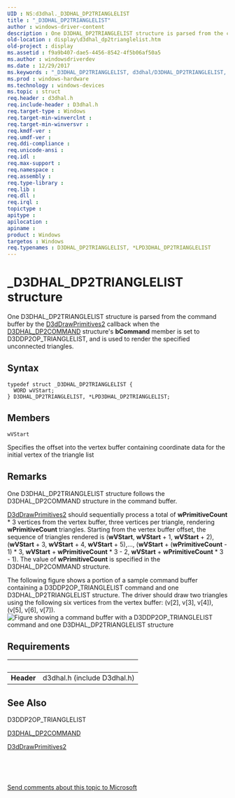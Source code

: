 ```yaml
---
UID : NS:d3dhal._D3DHAL_DP2TRIANGLELIST
title : "_D3DHAL_DP2TRIANGLELIST"
author : windows-driver-content
description : One D3DHAL_DP2TRIANGLELIST structure is parsed from the command buffer by the D3dDrawPrimitives2 callback when the D3DHAL_DP2COMMAND structure's bCommand member is set to D3DDP2OP_TRIANGLELIST, and is used to render the specified unconnected triangles.
old-location : display\d3dhal_dp2trianglelist.htm
old-project : display
ms.assetid : f9a9b407-dae5-4456-8542-4f5b06af50a5
ms.author : windowsdriverdev
ms.date : 12/29/2017
ms.keywords : "_D3DHAL_DP2TRIANGLELIST, d3dhal/D3DHAL_DP2TRIANGLELIST, d3dhal/LPD3DHAL_DP2TRIANGLELIST, D3DHAL_DP2TRIANGLELIST structure [Display Devices], D3DHAL_DP2TRIANGLELIST, LPD3DHAL_DP2TRIANGLELIST structure pointer [Display Devices], d3dstrct_3e5f6bc4-358d-4db1-88b3-2f7c7484abb4.xml, *LPD3DHAL_DP2TRIANGLELIST, LPD3DHAL_DP2TRIANGLELIST, display.d3dhal_dp2trianglelist"
ms.prod : windows-hardware
ms.technology : windows-devices
ms.topic : struct
req.header : d3dhal.h
req.include-header : D3dhal.h
req.target-type : Windows
req.target-min-winverclnt : 
req.target-min-winversvr : 
req.kmdf-ver : 
req.umdf-ver : 
req.ddi-compliance : 
req.unicode-ansi : 
req.idl : 
req.max-support : 
req.namespace : 
req.assembly : 
req.type-library : 
req.lib : 
req.dll : 
req.irql : 
topictype : 
apitype : 
apilocation : 
apiname : 
product : Windows
targetos : Windows
req.typenames : D3DHAL_DP2TRIANGLELIST, *LPD3DHAL_DP2TRIANGLELIST
---
```


# _D3DHAL_DP2TRIANGLELIST structure
One D3DHAL_DP2TRIANGLELIST structure is parsed from the command buffer by the <a href="..\d3dhal\nc-d3dhal-lpd3dhal_drawprimitives2cb.md">D3dDrawPrimitives2</a> callback when the <a href="..\d3dhal\ns-d3dhal-_d3dhal_dp2command.md">D3DHAL_DP2COMMAND</a> structure's <b>bCommand</b> member is set to D3DDP2OP_TRIANGLELIST, and is used to render the specified unconnected triangles.

## Syntax
````
typedef struct _D3DHAL_DP2TRIANGLELIST {
  WORD wVStart;
} D3DHAL_DP2TRIANGLELIST, *LPD3DHAL_DP2TRIANGLELIST;
````

## Members


`wVStart`

Specifies the offset into the vertex buffer containing coordinate data for the initial vertex of the triangle list

## Remarks
One D3DHAL_DP2TRIANGLELIST structure follows the D3DHAL_DP2COMMAND structure in the command buffer.


<a href="..\d3dhal\nc-d3dhal-lpd3dhal_drawprimitives2cb.md">D3dDrawPrimitives2</a> should sequentially process a total of <b>wPrimitiveCount</b> * 3 vertices from the vertex buffer, three vertices per triangle, rendering <b>wPrimitiveCount</b> triangles. Starting from the vertex buffer offset, the sequence of triangles rendered is (<b>wVStart</b>, <b>wVStart</b> + 1, <b>wVStart</b> + 2), (<b>wVStart</b> + 3, <b>wVStart</b> + 4, <b>wVStart</b> + 5),..., (<b>wVStart</b> + (<b>wPrimitiveCount</b> - 1) * 3, <b>wVStart</b> + <b>wPrimitiveCount</b> * 3 - 2, <b>wVStart</b> + <b>wPrimitiveCount</b> * 3 - 1). The value of <b>wPrimitiveCount</b> is specified in the D3DHAL_DP2COMMAND structure.

The following figure shows a portion of a sample command buffer containing a D3DDP2OP_TRIANGLELIST command and one D3DHAL_DP2TRIANGLELIST structure. The driver should draw two triangles using the following six vertices from the vertex buffer: (v[2], v[3], v[4]), (v[5], v[6], v[7]).
<img alt="Figure showing a command buffer with a D3DDP2OP_TRIANGLELIST command and one D3DHAL_DP2TRIANGLELIST structure " src="images/dp2tlist.png"/>

## Requirements
| &nbsp; | &nbsp; |
| ---- |:---- |
| **Header** | d3dhal.h (include D3dhal.h) |

## See Also

D3DDP2OP_TRIANGLELIST

<a href="..\d3dhal\ns-d3dhal-_d3dhal_dp2command.md">D3DHAL_DP2COMMAND</a>

<a href="..\d3dhal\nc-d3dhal-lpd3dhal_drawprimitives2cb.md">D3dDrawPrimitives2</a>

 

 

<a href="mailto:wsddocfb@microsoft.com?subject=Documentation%20feedback [display\display]:%20D3DHAL_DP2TRIANGLELIST structure%20 RELEASE:%20(12/29/2017)&amp;body=%0A%0APRIVACY STATEMENT%0A%0AWe use your feedback to improve the documentation. We don't use your email address for any other purpose, and we'll remove your email address from our system after the issue that you're reporting is fixed. While we're working to fix this issue, we might send you an email message to ask for more info. Later, we might also send you an email message to let you know that we've addressed your feedback.%0A%0AFor more info about Microsoft's privacy policy, see http://privacy.microsoft.com/en-us/default.aspx." title="Send comments about this topic to Microsoft">Send comments about this topic to Microsoft</a>